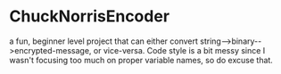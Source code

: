 # ChuckNorrisEncoder
a fun, beginner level project that can either convert string-->binary-->encrypted-message, or vice-versa. Code style is a bit messy since I wasn't focusing too much on proper variable names, so do excuse that. 

